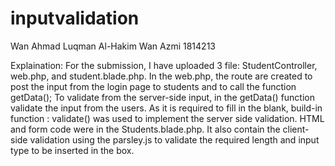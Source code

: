 # inputvalidation

Wan Ahmad Luqman Al-Hakim Wan Azmi 1814213

Explaination:
For the submission, I have uploaded 3 file: StudentController, web.php, and student.blade.php.
In the web.php, the route are created to post the input from the login page to students and to call the function getData();
To validate from the server-side input, in the getData() function validate the input from the users. As it is required to fill in the blank, build-in function : validate() was used to implement the server side validation.
HTML and form code were in the Students.blade.php. It also contain the client-side validation using the parsley.js to validate the required length and input type to be inserted in the box.
